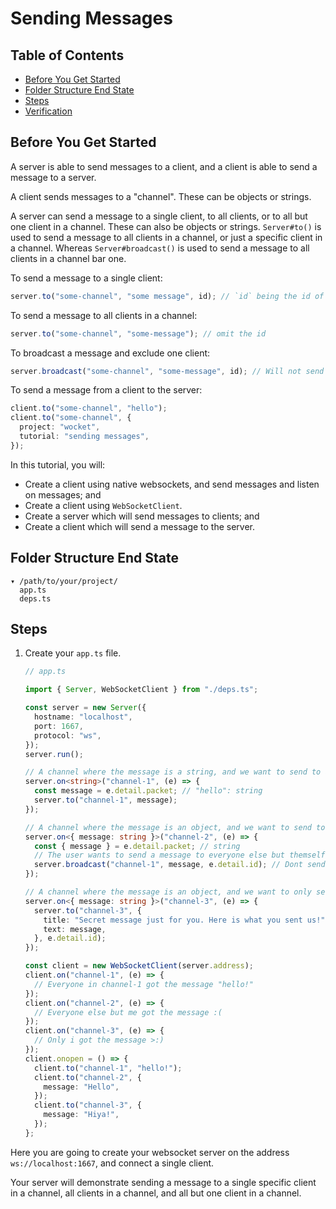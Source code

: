 # Sending Messages

## Table of Contents

- [Before You Get Started](#before-you-get-started)
- [Folder Structure End State](#folder-structure-end-state)
- [Steps](#steps)
- [Verification](#verification)

## Before You Get Started

A server is able to send messages to a client, and a client is able to send a
message to a server.

A client sends messages to a "channel". These can be objects or strings.

A server can send a message to a single client, to all clients, or to all but
one client in a channel. These can also be objects or strings. `Server#to()` is
used to send a message to all clients in a channel, or just a specific client in
a channel. Whereas `Server#broadcast()` is used to send a message to all clients
in a channel bar one.

To send a message to a single client:

```ts
server.to("some-channel", "some message", id); // `id` being the id of the client to send to
```

To send a message to all clients in a channel:

```ts
server.to("some-channel", "some-message"); // omit the id
```

To broadcast a message and exclude one client:

```ts
server.broadcast("some-channel", "some-message", id); // Will not send a message to the client with id of `id`
```

To send a message from a client to the server:

```ts
client.to("some-channel", "hello");
client.to("some-channel", {
  project: "wocket",
  tutorial: "sending messages",
});
```

In this tutorial, you will:

- Create a client using native websockets, and send messages and listen on
  messages; and
- Create a client using `WebSocketClient`.
- Create a server which will send messages to clients; and
- Create a client which will send a message to the server.

## Folder Structure End State

```text
▾ /path/to/your/project/
  app.ts
  deps.ts
```

## Steps

1. Create your `app.ts` file.

   ```typescript
   // app.ts

   import { Server, WebSocketClient } from "./deps.ts";

   const server = new Server({
     hostname: "localhost",
     port: 1667,
     protocol: "ws",
   });
   server.run();

   // A channel where the message is a string, and we want to send to all clients in a channel
   server.on<string>("channel-1", (e) => {
     const message = e.detail.packet; // "hello": string
     server.to("channel-1", message);
   });

   // A channel where the message is an object, and we want to send to all but one client in a channel
   server.on<{ message: string }>("channel-2", (e) => {
     const { message } = e.detail.packet; // string
     // The user wants to send a message to everyone else but themself!
     server.broadcast("channel-1", message, e.detail.id); // Dont send to the sender!
   });

   // A channel where the message is an object, and we want to only send to the initiator
   server.on<{ message: string }>("channel-3", (e) => {
     server.to("channel-3", {
       title: "Secret message just for you. Here is what you sent us!",
       text: message,
     }, e.detail.id);
   });

   const client = new WebSocketClient(server.address);
   client.on("channel-1", (e) => {
     // Everyone in channel-1 got the message "hello!"
   });
   client.on("channel-2", (e) => {
     // Everyone else but me got the message :(
   });
   client.on("channel-3", (e) => {
     // Only i got the message >:)
   });
   client.onopen = () => {
     client.to("channel-1", "hello!");
     client.to("channel-2", {
       message: "Hello",
     });
     client.to("channel-3", {
       message: "Hiya!",
     });
   };
   ```

Here you are going to create your websocket server on the address
`ws://localhost:1667`, and connect a single client.

Your server will demonstrate sending a message to a single specific client in a
channel, all clients in a channel, and all but one client in a channel.
